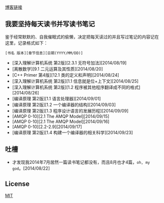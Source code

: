 [博客链接](http://myspes.info)

## 我要坚持每天读书并写读书笔记

鉴于经常默默的、自我催眠式的偷懒，决定把每天读过的并且写过笔记的内容记在这里，记录格式如下：

	[书名 版本][章节信息][日期(YYYY/MM/DD)]

* [深入理解计算机系统 第2版][2.3.1 无符号加法][2014/08/19]
* [离散数学][9.1 二元运算及其性质][2014/08/20]
* [C++ Primer 第4版][12.1 类的定义和声明][2014/08/24]
* [深入理解计算机系统 第2版][1.1 信息就是位+上下文][2014/08/25]
* [深入理解计算机系统 第2版][1.2 程序被其他程序翻译成不同的格式][2014/08/26]
* [编译原理 第2版][1.1 语言处理器][2014/09/01]
* [编译原理 第2版][1.2 一个编译器的结构][2014/09/03]
* [编译原理 第2版][1.3 程序设计语言的发展历程][2014/09/09]
* [AMQP 0-10][2.1 The AMQP Model][2014/09/15]
* [AMQP 0-10][2.1 The AMQP Model][2014/09/16]
* [AMQP 0-10][2.2-2.9][2014/09/17]
* [编译原理 第2版][1.4 构建一个编译器的相关科学][2014/09/23]

## 吐槽

* 才发现我2014年7月居然一篇读书笔记都没有，而且8月也才4篇，`oh, my god`。[2014/08/22]

## License

[MIT](http://opensource.org/licenses/MIT)
